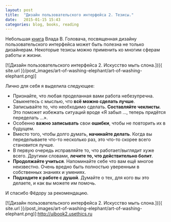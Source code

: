 ```yaml
---
layout: post
title:  "Дизайн пользовательского интерфейса 2. Тезисы."
date:   2015-01-15 15:43
categories: blog, books, reading
---
```

Небольшая [книга] Влада В. Головача, посвященная дизайну пользовательского интерфейса может быть полезна не только дизайнерам. Некоторые тезисы можно применить ко многим сферам работы и жизни. 

[![Дизайн пользовательского интерфейса 2. Искусство мыть слона.]({{ site.url }}/post_images/art-of-washing-elephant/art-of-washing-elephant.png)]


Лично для себя я выделила следующее:

- Признайте, что любая проделанная вами работа небезупречна. Свыкнетесь с мыслью, что **всё можно сделать лучше**.
- Записывайте то, что необходимо сделать. **Составляйте чеклисты**. Это поможет избежать ситуаций вроде «Я забыл&nbsp;..., теперь придётся переделать&nbsp;...».
- Особенно **важно записывать** свои **ошибки**, чтобы не повторить их в будущем.
- Вместо того, чтобы долго думать, **начинайте делать**. Когда вы переделываете что-то несколько раз, это что-то скорее всего становится лучше.
- В первую очередь исправляйте то, что работает/выглядит хуже всего. Другими словами, **лечите то, что действительно болит**.
- **Продолжайте учиться**. Напоминайте себе что вам ещё многое неизвестно. Очень вредно быть полностью уверенным в собственных знаниях и умениях.
- **Подходите к работе с душой**. Думайте о тех, для кого вы это делаете, и как вы можете им помочь.

И спасибо Фёдору за рекомендацию.

[книга]:	http://uibook2.usethics.ru
[![Дизайн пользовательского интерфейса 2. Искусство мыть слона.]({{ site.url }}/post_images/art-of-washing-elephant/art-of-washing-elephant.png)]:http://uibook2.usethics.ru
